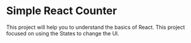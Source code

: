 # Simple React Counter

This project will help you to understand the basics of React.
This project focused on using the States to change the UI.


